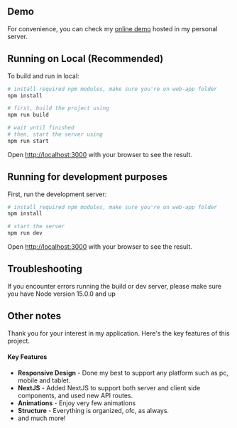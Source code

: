 ## Demo

For convenience, you can check my [online demo](http://daev-portfolio.online:3000/) hosted in my personal server.


## Running on Local (Recommended)

To build and run in local:

```bash
# install required npm modules, make sure you're on web-app folder
npm install

# first, build the project using
npm run build

# wait until finished
# then, start the server using
npm run start
```

Open [http://localhost:3000](http://localhost:3000) with your browser to see the result.

## Running for development purposes

First, run the development server:

```bash
# install required npm modules, make sure you're on web-app folder
npm install

# start the server
npm run dev
```

Open [http://localhost:3000](http://localhost:3000) with your browser to see the result.



## Troubleshooting
If you encounter errors running the build or dev server, please make sure you have Node version 15.0.0 and up

## Other notes
Thank you for your interest in my application. Here's the key features of this project.
#### Key Features
- **Responsive Design** - Done my best to support any platform such as pc, mobile and tablet.
- **NextJS** - Added NextJS to support both server and client side components, and used new API routes.
- **Animations** - Enjoy very few animations
- **Structure** - Everything is organized, ofc, as always.
- and much more!
